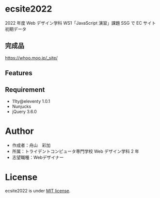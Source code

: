 # ecsite2022

2022 年度 Web デザイン学科 WS1「JavaScript 演習」課題 SSG で EC サイト初期データ

## 完成品

<!-- 完成後、ここにURLを貼ってください。-->
https://whoo.moo.jp/_site/

## Features

<!-- セールスポイントや差別化などを説明する。-->

## Requirement

- 11ty@eleventy 1.0.1
- Nunjucks
- jQuery 3.6.0

# Author

- 作成者：舟山　彩加
- 所属：トライデントコンピュータ専門学校 Web デザイン学科 2 年
- 志望職種：Webデザイナー

# License

ecsite2022 is under [MIT license](https://en.wikipedia.org/wiki/MIT_License).

